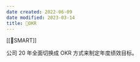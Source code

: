 ```yaml
---
date created: 2022-06-09
date modified: 2023-03-14
title: 🔡OKR
---
```


[[🔡SMART]]

公司 20 年全面切换成 OKR 方式来制定年度绩效目标。
